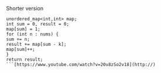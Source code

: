 Shorter version
```
unordered_map<int,int> map;
int sum = 0, result = 0;
map[sum] = 1;
for (int n : nums) {
sum += n;
result += map[sum - k];
map[sum]++;
}
return result;
```[https://www.youtube.com/watch?v=20v8zSo2v18](http://)
